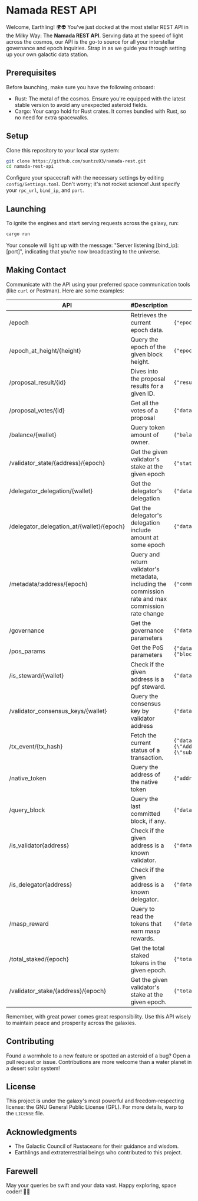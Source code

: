 # Namada REST API

Welcome, Earthling! 🌍👽 You've just docked at the most stellar REST API in the Milky Way: The **Namada REST API**. Serving data at the speed of light across the cosmos, our API is the go-to source for all your interstellar governance and epoch inquiries. Strap in as we guide you through setting up your own galactic data station.

## Prerequisites

Before launching, make sure you have the following onboard:

- Rust: The metal of the cosmos. Ensure you're equipped with the latest stable version to avoid any unexpected asteroid fields.
- Cargo: Your cargo hold for Rust crates. It comes bundled with Rust, so no need for extra spacewalks.

## Setup

Clone this repository to your local star system:

```bash
git clone https://github.com/suntzu93/namada-rest.git
cd namada-rest-api
```

Configure your spacecraft with the necessary settings by editing `config/Settings.toml`. Don't worry; it's not rocket science! Just specify your `rpc_url`, `bind_ip`, and `port`.

## Launching

To ignite the engines and start serving requests across the galaxy, run:

```bash
cargo run
```

Your console will light up with the message: "Server listening [bind_ip]:[port]", indicating that you're now broadcasting to the universe.

## Making Contact

Communicate with the API using your preferred space communication tools (like `curl` or Postman). Here are some examples:

 API                              | #Description                                                                                        | #Output                                                                                                                                                                                                                                                                                                                                                                                                                                                                                                               |
----------------------------------|-----------------------------------------------------------------------------------------------------|-----------------------------------------------------------------------------------------------------------------------------------------------------------------------------------------------------------------------------------------------------------------------------------------------------------------------------------------------------------------------------------------------------------------------------------------------------------------------------------------------------------------------|
 /epoch                           | Retrieves the current epoch data.                                                                   | ```{"epoch":23}```                                                                                                                                                                                                                                                                                                                                                                                                                                                                                                    |
 /epoch_at_height/{height}        | Query the epoch of the given block height.                                                          | ```{"epoch":23}```                                                                                                                                                                                                                                                                                                                                                                                                                                                                                                    |
 /proposal_result/{id}            | Dives into the proposal results for a given ID.                                                     | ```{"result":"rejected","thresh_frac":"0.333333333333","threshold":"97251865402272",<br>"total_abstain_power":"1900000000","total_nay_power":"29048868607602",<br>"total_voting_power":"291755596207107","total_yay_power":"64272922117602"}                                                                                                                                                                                                                                                                              ```|
 /proposal_votes/{id}            | Get all the votes of a proposal                                                                     | ```{"data":[{"data":"nay","delegator":"tnam1qqlp6rdaxcwyp8m4pf8tsdywtruzwlw5tq639jnk","validator":"tnam1q823fn35rwten24a8j6afpygp7shttmvuupfg5t3"},{"data":"yay","delegator":"tnam1q8243m5rnsls5jn4yvv0ycjp46a0emppzvzs7j3n","validator":"tnam1q8243m5rnsls5jn4yvv0ycjp46a0emppzvzs7j3n"},{"data":"nay","delegator":"tnam1qzdfys6q5nngrcvlw9kf7ykk90ds62ap3yuhcusx","validator":"tnam1q8243m5rnsls5jn4yvv0ycjp46a0emppzvzs7j3n"}...]```                                                                               |
 /balance/{wallet}                | Query token amount of owner.                                                                        | ```{"balance":"5426772897"}```                                                                                                                                                                                                                                                                                                                                                                                                                                                                                        |
 /validator_state/{address}/{epoch} | Get the given validator's stake at the given epoch                                                  | ```{"state":"Consensus"}``` or ```{"state":"BelowCapacity"}``` or ```{"state":"BelowThreshold"}``` or ```{"state":"Inactive"}``` or ```{"state":"Jailed"}```                                                                                                                                                                                                                                                                                                                                                          |
 /delegator_delegation/{wallet} | Get the delegator's delegation                                                                      | ```{"data":["tnam1q88rs4me28lm3z5mzf0u0k6z4jrfmy3yzvt85kf8","tnam1q9l24sylqfwzjzjclnaj0kv8ythmdgw8mvde5nrf"]}```                                                                                                                                                                                                                                                                                                                                                                                                      |
 /delegator_delegation_at/{wallet}/{epoch} | Get the delegator's delegation include amount at some epoch                                         | ```{"data":{"tnam1q88rs4me28lm3z5mzf0u0k6z4jrfmy3yzvt85kf8":"27959000000","tnam1q9l24sylqfwzjzjclnaj0kv8ythmdgw8mvde5nrf":"0"}}```                                                                                                                                                                                                                                                                                                                                                                                    |
 /metadata/:address/{epoch} | Query and return validator's metadata, including the commission rate and max commission rate change | ```{"commission":{"commission_rate":"0.11","max_commission_change_per_epoch":"1"},"metadata":{"avatar":null,"description":null,"discord_handle":null,"email":"suntzu@gmail.com","website":null}}```                                                                                                                                                                                                                                                                                                                   |
 /governance | Get the governance parameters                                                                       | ```{"data":{"max_proposal_code_size":"600000","max_proposal_content_size":"10000","max_proposal_period":"6","min_proposal_fund":"5000000000","min_proposal_grace_epochs":"2","min_proposal_voting_period":"2"}}```                                                                                                                                                                                                                                                                                                    |
 /pos_params | Get the PoS parameters                                                                              | ```{"data":{"max_proposal_period":6,"owned":{"block_proposer_reward":"0.125","block_vote_reward":"0.1","cubic_slashing_window_length":1,"duplicate_vote_min_slash_rate":"0.001","light_client_attack_min_slash_rate":"0.001","liveness_threshold":"0.9","liveness_window_check":8640,"max_inflation_rate":"0","max_validator_slots":257,"pipeline_len":2,"rewards_gain_d":"0","rewards_gain_p":"0","target_staked_ratio":"0","tm_votes_per_token":"1","unbonding_len":4,"validator_stake_threshold":"1000000000"}}}``` |
 /is_steward/{wallet} | Check if the given address is a pgf steward.                                                        | ```{"data":false}``` |
 /validator_consensus_keys/{wallet} | Query the consensus key by validator address                                                        | ```{"data":"3f18a7eca7bd771bde7b656d2f7ae226793ee2f28237d0d037dc91afe6816007"}``` |
 /tx_event/{tx_hash} | Fetch the current status of a transaction.                                                          | ```{"data":{"attributes":{"code":"0","gas_used":"7263","hash":"3E0702526E372BEF45E0F21B1A0759826322AE26AF67D9F337CCE177ADE230E4","height":"90044","info":"Check inner_tx for result.","inner_tx":"{\"gas_used\":{\"sub\":72622035},\"changed_keys\":[{\"segments\":[{\"AddressSeg\":\"tnam1q5qqqqqqqqqqqqqqqqqqqqqqqqqqqqqqqqrw33g6\"},{\"StringSeg\":\"proposal\"},{\"StringSeg\":\"247\"},{\"StringSeg\":\"vote\"},{\"AddressSeg\":\"tnam1q8c5j8gjaw7yz2fllzputv2cfn9jjktlzgyezv44\"},{\"AddressSeg\":\"tnam1qpg3k3rfe2qjr74l53j4c0naa8x34cza4gl78htw\"}]}],\"vps_result\":{\"accepted_vps\":[\"tnam1q5qqqqqqqqqqqqqqqqqqqqqqqqqqqqqqqqrw33g6\",\"tnam1q8c5j8gjaw7yz2fllzputv2cfn9jjktlzgyezv44\",\"tnam1qpg3k3rfe2qjr74l53j4c0naa8x34cza4gl78htw\"],\"rejected_vps\":[],\"gas_used\":{\"max\":{\"sub\":39187674},\"rest\":[{\"sub\":0},{\"sub\":0},{\"sub\":297288},{\"sub\":0},{\"sub\":0},{\"sub\":38403877},{\"sub\":0},{\"sub\":0}]},\"errors\":[],\"invalid_sig\":false},\"initialized_accounts\":[],\"ibc_events\":[],\"eth_bridge_events\":[]}","log":""},"event_type":"Applied","level":"Tx"}}``` |
 /native_token | Query the address of the native token                                                               | ```{"address":"tnam1qxvg64psvhwumv3mwrrjfcz0h3t3274hwggyzcee"}``` |
 /query_block | Query the last committed block, if any.                                                             | ```{"data":{"hash":[148,251,113,202,153,15,202,36,63,217,228,59,187,247,170,4,164,246,144,101,187,116,206,234,101,16,193,70,120,136,41,165],"height":90044,"time":"2024-02-28T20:17:58.704534371+00:00"}}``` |
 /is_validator{address} | Check if the given address is a known validator.                                                    | ```{"data":false}``` |
 /is_delegator{address} | Check if the given address is a known delegator.                                                    | ```{"data":false}``` |
 /masp_reward | Query to read the tokens that earn masp rewards.                                                    | ```{"data":[{"address":"tnam1qxvg64psvhwumv3mwrrjfcz0h3t3274hwggyzcee","kd_gain":"0","kp_gain":"0","locked_amount_target":"0","max_reward_rate":"0","name":"naan"}]}``` |
 /total_staked/{epoch} | Get the total staked tokens in the given epoch.                                                     | ```{"total":"240903728697679"}``` |
 /validator_stake/{address}/{epoch} | Get the given validator's stake at the given epoch.                                                 | ```{"total":"28647000000"}``` |


Remember, with great power comes great responsibility. Use this API wisely to maintain peace and prosperity across the galaxies.

## Contributing

Found a wormhole to a new feature or spotted an asteroid of a bug? Open a pull request or issue. Contributions are more welcome than a water planet in a desert solar system!

## License

This project is under the galaxy's most powerful and freedom-respecting license: the GNU General Public License (GPL). For more details, warp to the `LICENSE` file.

## Acknowledgments

- The Galactic Council of Rustaceans for their guidance and wisdom.
- Earthlings and extraterrestrial beings who contributed to this project.

## Farewell

May your queries be swift and your data vast. Happy exploring, space coder! 🚀✨
